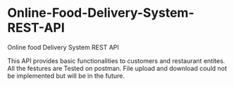 # Online-Food-Delivery-System-REST-API
Online food Delivery System REST API

This API provides basic functionalities to customers and restaurant entites.
All the festures are Tested on postman.
File upload and download could not be implemented but will be in the future.
